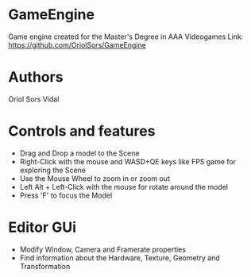 # GameEngine
Game engine created for the Master's Degree in AAA Videogames
Link: https://github.com/OriolSors/GameEngine
# Authors 
Oriol Sors Vidal
# Controls and features
- Drag and Drop a model to the Scene
- Right-Click with the mouse and WASD+QE keys like FPS game for exploring the Scene
- Use the Mouse Wheel to zoom in or zoom out
- Left Alt + Left-Click with the mouse for rotate around the model
- Press 'F' to focus the Model
# Editor GUi
- Modify Window, Camera and Framerate properties
- Find information about the Hardware, Texture, Geometry and Transformation
